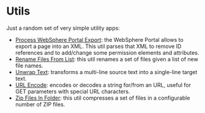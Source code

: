 # Utils
Just a random set of very simple utility apps:
- [Process WebSphere Portal Export](https://github.com/Simone3/Utils/raw/master/utils/Process%20WebSphere%20Portal%20Export.jar): the WebSphere Portal allows to export a page into an XML. This util parses that XML to remove ID references and to add/change some permission elements and attributes.
- [Rename Files From List](https://github.com/Simone3/Utils/raw/master/utils/Rename%20Files%20From%20List.jar): this util renames a set of files given a list of new file names.
- [Unwrap Text](https://github.com/Simone3/Utils/raw/master/utils/Unwrap%20Text.html): transforms a multi-line source text into a single-line target text.
- [URL Encode](https://github.com/Simone3/Utils/raw/master/utils/URL%20Encode.html): encodes or decodes a string for/from an URL, useful for GET parameters with special URL characters.
- [Zip Files In Folder](https://github.com/Simone3/Utils/raw/master/utils/Zip%20Files%20In%20Folder.jar): this util compresses a set of files in a configurable number of ZIP files.
